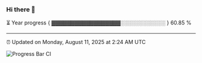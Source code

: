 ### Hi there 👋

⏳ Year progress { ▓▓▓▓▓▓▓▓▓▓▓▓▓▓▓▓▓▓░░░░░░░░░░░░ } 60.85 %

---

⏰ Updated on Monday, August 11, 2025 at 2:24 AM UTC

![Progress Bar CI](https://github.com/arthurbuhl/arthurbuhl/workflows/Progress%20Bar%20CI/badge.svg)

